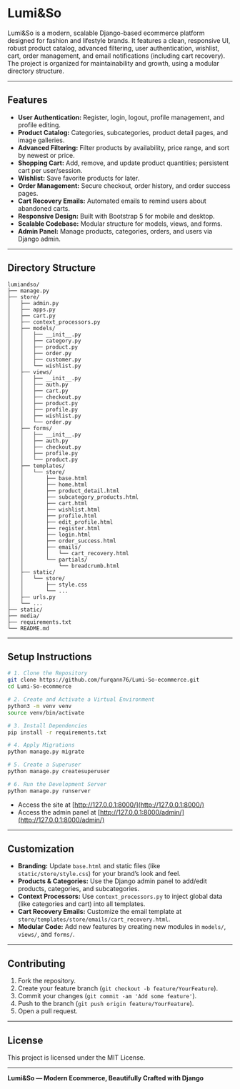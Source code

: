 # Lumi&So

Lumi&So is a modern, scalable Django-based ecommerce platform designed for fashion and lifestyle brands. It features a clean, responsive UI, robust product catalog, advanced filtering, user authentication, wishlist, cart, order management, and email notifications (including cart recovery). The project is organized for maintainability and growth, using a modular directory structure.

---

## Features

- **User Authentication:** Register, login, logout, profile management, and profile editing.
- **Product Catalog:** Categories, subcategories, product detail pages, and image galleries.
- **Advanced Filtering:** Filter products by availability, price range, and sort by newest or price.
- **Shopping Cart:** Add, remove, and update product quantities; persistent cart per user/session.
- **Wishlist:** Save favorite products for later.
- **Order Management:** Secure checkout, order history, and order success pages.
- **Cart Recovery Emails:** Automated emails to remind users about abandoned carts.
- **Responsive Design:** Built with Bootstrap 5 for mobile and desktop.
- **Scalable Codebase:** Modular structure for models, views, and forms.
- **Admin Panel:** Manage products, categories, orders, and users via Django admin.

---

## Directory Structure

```
lumiandso/
├── manage.py
├── store/
│   ├── admin.py
│   ├── apps.py
│   ├── cart.py
│   ├── context_processors.py
│   ├── models/
│   │   ├── __init__.py
│   │   ├── category.py
│   │   ├── product.py
│   │   ├── order.py
│   │   ├── customer.py
│   │   └── wishlist.py
│   ├── views/
│   │   ├── __init__.py
│   │   ├── auth.py
│   │   ├── cart.py
│   │   ├── checkout.py
│   │   ├── product.py
│   │   ├── profile.py
│   │   ├── wishlist.py
│   │   └── order.py
│   ├── forms/
│   │   ├── __init__.py
│   │   ├── auth.py
│   │   ├── checkout.py
│   │   ├── profile.py
│   │   └── product.py
│   ├── templates/
│   │   └── store/
│   │       ├── base.html
│   │       ├── home.html
│   │       ├── product_detail.html
│   │       ├── subcategory_products.html
│   │       ├── cart.html
│   │       ├── wishlist.html
│   │       ├── profile.html
│   │       ├── edit_profile.html
│   │       ├── register.html
│   │       ├── login.html
│   │       ├── order_success.html
│   │       ├── emails/
│   │       │   └── cart_recovery.html
│   │       └── partials/
│   │           └── breadcrumb.html
│   ├── static/
│   │   └── store/
│   │       ├── style.css
│   │       └── ...
│   ├── urls.py
│   └── ...
├── static/
├── media/
├── requirements.txt
└── README.md
```

---

## Setup Instructions

```bash
# 1. Clone the Repository
git clone https://github.com/furqann76/Lumi-So-ecommerce.git
cd Lumi-So-ecommerce

# 2. Create and Activate a Virtual Environment
python3 -m venv venv
source venv/bin/activate

# 3. Install Dependencies
pip install -r requirements.txt

# 4. Apply Migrations
python manage.py migrate

# 5. Create a Superuser
python manage.py createsuperuser

# 6. Run the Development Server
python manage.py runserver
```

- Access the site at [http://127.0.0.1:8000/](http://127.0.0.1:8000/)
- Access the admin panel at [http://127.0.0.1:8000/admin/](http://127.0.0.1:8000/admin/)

---

## Customization

- **Branding:** Update `base.html` and static files (like `static/store/style.css`) for your brand’s look and feel.
- **Products & Categories:** Use the Django admin panel to add/edit products, categories, and subcategories.
- **Context Processors:** Use `context_processors.py` to inject global data (like categories and cart) into all templates.
- **Cart Recovery Emails:** Customize the email template at `store/templates/store/emails/cart_recovery.html`.
- **Modular Code:** Add new features by creating new modules in `models/`, `views/`, and `forms/`.

---

## Contributing

1. Fork the repository.
2. Create your feature branch (`git checkout -b feature/YourFeature`).
3. Commit your changes (`git commit -am 'Add some feature'`).
4. Push to the branch (`git push origin feature/YourFeature`).
5. Open a pull request.

---

## License

This project is licensed under the MIT License.

---

**Lumi&So — Modern Ecommerce, Beautifully Crafted with Django**
